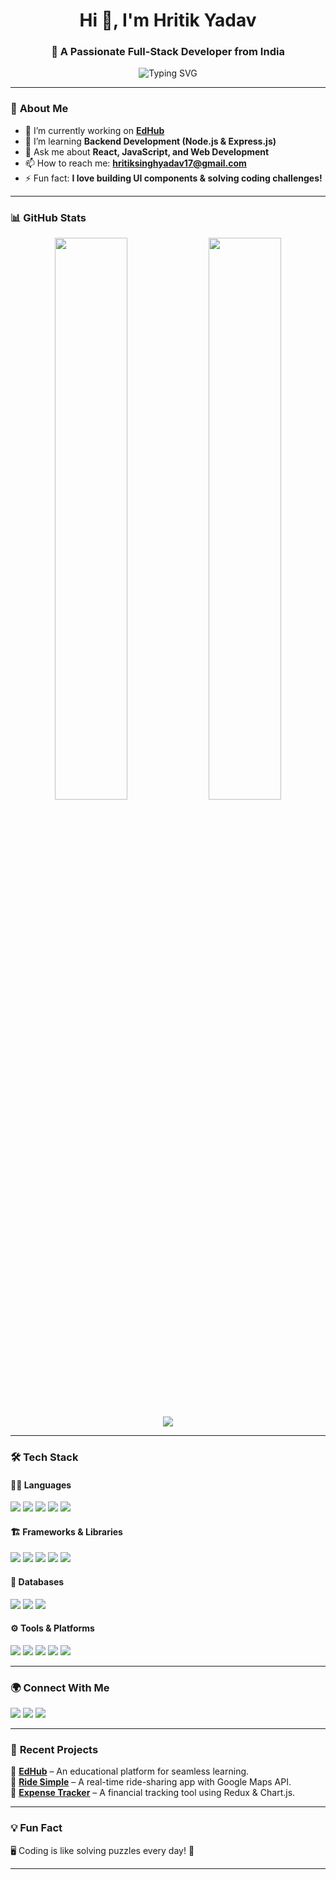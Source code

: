 <h1 align="center">Hi 👋, I'm Hritik Yadav</h1>
<h3 align="center">🚀 A Passionate Full-Stack Developer from India</h3>

<p align="center">
  <img src="https://readme-typing-svg.herokuapp.com?font=Fira+Code&weight=500&size=22&pause=1000&color=F75842&center=true&vCenter=true&width=450&height=45&lines=Frontend+Developer;Backend+Enthusiast;Open+Source+Contributor" alt="Typing SVG" />
</p>

---

### 🚀 **About Me**
- 🔭 I’m currently working on **[EdHub](https://github.com/hritikyadav07/EdHub)**
- 🌱 I’m learning **Backend Development (Node.js & Express.js)**
- 💬 Ask me about **React, JavaScript, and Web Development**
- 📫 How to reach me: **hritiksinghyadav17@gmail.com**
- ⚡ Fun fact: **I love building UI components & solving coding challenges!**  

---

### 📊 **GitHub Stats**  
<p align="center">
  <img width="48%" src="https://github-readme-stats.vercel.app/api?username=hritikyadav07&show_icons=true&theme=tokyonight" />
  <img width="48%" src="https://github-readme-streak-stats.herokuapp.com/?user=hritikyadav07&theme=tokyonight" />
</p>

<p align="center">
  <img src="https://github-profile-summary-cards.vercel.app/api/cards/profile-details?username=hritikyadav07&theme=tokyonight" />
</p>

---

### 🛠️ **Tech Stack**
#### 👨‍💻 **Languages**
<p align="left">
  <img src="https://img.shields.io/badge/Java-007396.svg?style=for-the-badge&logo=java&logoColor=white"/>
  <img src="https://img.shields.io/badge/C++-00599C.svg?style=for-the-badge&logo=c%2B%2B&logoColor=white"/>
  <img src="https://img.shields.io/badge/JavaScript-F7DF1E.svg?style=for-the-badge&logo=javascript&logoColor=black"/>
  <img src="https://img.shields.io/badge/TypeScript-3178C6.svg?style=for-the-badge&logo=typescript&logoColor=white"/>
  <img src="https://img.shields.io/badge/Python-3776AB.svg?style=for-the-badge&logo=python&logoColor=white"/>
</p>

#### 🏗️ **Frameworks & Libraries**
<p align="left">
  <img src="https://img.shields.io/badge/React-61DAFB.svg?style=for-the-badge&logo=react&logoColor=black"/>
  <img src="https://img.shields.io/badge/Redux-764ABC.svg?style=for-the-badge&logo=redux&logoColor=white"/>
  <img src="https://img.shields.io/badge/Express.js-000000.svg?style=for-the-badge&logo=express&logoColor=white"/>
  <img src="https://img.shields.io/badge/Node.js-339933.svg?style=for-the-badge&logo=node.js&logoColor=white"/>
  <img src="https://img.shields.io/badge/TailwindCSS-06B6D4.svg?style=for-the-badge&logo=tailwind-css&logoColor=white"/>
</p>

#### 💾 **Databases**
<p align="left">
  <img src="https://img.shields.io/badge/MongoDB-4EA94B.svg?style=for-the-badge&logo=mongodb&logoColor=white"/>
  <img src="https://img.shields.io/badge/MySQL-4479A1.svg?style=for-the-badge&logo=mysql&logoColor=white"/>
  <img src="https://img.shields.io/badge/PostgreSQL-4169E1.svg?style=for-the-badge&logo=postgresql&logoColor=white"/>
</p>

#### ⚙️ **Tools & Platforms**
<p align="left">
  <img src="https://img.shields.io/badge/Git-F05032.svg?style=for-the-badge&logo=git&logoColor=white"/>
  <img src="https://img.shields.io/badge/GitHub-181717.svg?style=for-the-badge&logo=github&logoColor=white"/>
  <img src="https://img.shields.io/badge/VS%20Code-007ACC.svg?style=for-the-badge&logo=visual-studio-code&logoColor=white"/>
  <img src="https://img.shields.io/badge/Figma-F24E1E.svg?style=for-the-badge&logo=figma&logoColor=white"/>
  <img src="https://img.shields.io/badge/Postman-FF6C37.svg?style=for-the-badge&logo=postman&logoColor=white"/>
</p>

---

### 🌍 **Connect With Me**
<p align="left">
  <a href="https://linkedin.com/in/hritikyadav-07" target="_blank"><img src="https://img.shields.io/badge/LinkedIn-0A66C2?style=for-the-badge&logo=linkedin&logoColor=white"/></a>
  <a href="https://leetcode.com/hritikyadav_07" target="_blank"><img src="https://img.shields.io/badge/LeetCode-FFA116?style=for-the-badge&logo=leetcode&logoColor=black"/></a>
  <a href="mailto:hritiksinghyadav17@gmail.com"><img src="https://img.shields.io/badge/Email-D14836?style=for-the-badge&logo=gmail&logoColor=white"/></a>
</p>

---

### 🚀 **Recent Projects**
📌 **[EdHub](https://github.com/hritikyadav07/EdHub)** – An educational platform for seamless learning.  
📌 **[Ride Simple](https://github.com/hritikyadav07/RideSimple)** – A real-time ride-sharing app with Google Maps API.  
📌 **[Expense Tracker](https://github.com/hritikyadav07/Expense-Tracker)** – A financial tracking tool using Redux & Chart.js.  

---

### 💡 **Fun Fact**
🖥️ Coding is like solving puzzles every day! 🧩

---
